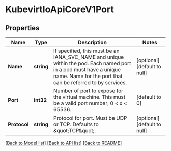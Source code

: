 # KubevirtIoApiCoreV1Port

## Properties
Name | Type | Description | Notes
------------ | ------------- | ------------- | -------------
**Name** | **string** | If specified, this must be an IANA_SVC_NAME and unique within the pod. Each named port in a pod must have a unique name. Name for the port that can be referred to by services. | [optional] [default to null]
**Port** | **int32** | Number of port to expose for the virtual machine. This must be a valid port number, 0 &lt; x &lt; 65536. | [default to 0]
**Protocol** | **string** | Protocol for port. Must be UDP or TCP. Defaults to \&quot;TCP\&quot;. | [optional] [default to null]

[[Back to Model list]](../README.md#documentation-for-models) [[Back to API list]](../README.md#documentation-for-api-endpoints) [[Back to README]](../README.md)


